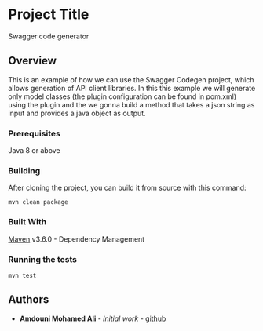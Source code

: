 # Project Title

Swagger code generator

## Overview

This is an example of how we can use the Swagger Codegen project, which allows generation of API client libraries. In this this example we
will generate only model classes (the plugin configuration can be found in pom.xml) using the plugin and the we gonna build a method that takes
a json string as input and provides a java object as output.

### Prerequisites

Java 8 or above

### Building

After cloning the project, you can build it from source with this command:

```
mvn clean package
```

### Built With

[Maven](https://maven.apache.org/) v3.6.0 - Dependency Management


### Running the tests

```
mvn test
```

## Authors

* **Amdouni Mohamed Ali** - *Initial work* - [github](https://github.com/amdouni-mohamed-ali)
